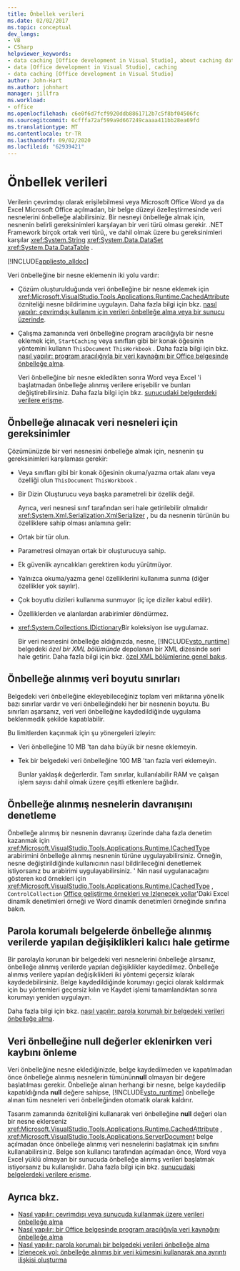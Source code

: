 ```yaml
---
title: Önbellek verileri
ms.date: 02/02/2017
ms.topic: conceptual
dev_langs:
- VB
- CSharp
helpviewer_keywords:
- data caching [Office development in Visual Studio], about caching data
- data [Office development in Visual Studio], caching
- data caching [Office development in Visual Studio]
author: John-Hart
ms.author: johnhart
manager: jillfra
ms.workload:
- office
ms.openlocfilehash: c6e0f6d7fcf9920ddb8861712b7c5f8bf04506fc
ms.sourcegitcommit: 6cfffa72af599a9d667249caaaa411bb28ea69fd
ms.translationtype: MT
ms.contentlocale: tr-TR
ms.lasthandoff: 09/02/2020
ms.locfileid: "62939421"
---
```

# <a name="cache-data"></a>Önbellek verileri
  Verilerin çevrimdışı olarak erişilebilmesi veya Microsoft Office Word ya da Excel Microsoft Office açılmadan, bir belge düzeyi özelleştirmesinde veri nesnelerini önbelleğe alabilirsiniz. Bir nesneyi önbelleğe almak için, nesnenin belirli gereksinimleri karşılayan bir veri türü olması gerekir. .NET Framework birçok ortak veri türü,, ve dahil olmak üzere bu gereksinimleri karşılar <xref:System.String> <xref:System.Data.DataSet> <xref:System.Data.DataTable> .

 [!INCLUDE[appliesto_alldoc](../vsto/includes/appliesto-alldoc-md.md)]

 Veri önbelleğine bir nesne eklemenin iki yolu vardır:

- Çözüm oluşturulduğunda veri önbelleğine bir nesne eklemek için <xref:Microsoft.VisualStudio.Tools.Applications.Runtime.CachedAttribute> özniteliği nesne bildirimine uygulayın. Daha fazla bilgi için bkz. [nasıl yapılır: çevrimdışı kullanım için verileri önbelleğe alma veya bir sunucu üzerinde](../vsto/how-to-cache-data-for-use-offline-or-on-a-server.md).

- Çalışma zamanında veri önbelleğine program aracılığıyla bir nesne eklemek için, `StartCaching` veya sınıfları gibi bir konak öğesinin yöntemini kullanın `ThisDocument` `ThisWorkbook` . Daha fazla bilgi için bkz. [nasıl yapılır: program aracılığıyla bir veri kaynağını bir Office belgesinde önbelleğe alma](../vsto/how-to-programmatically-cache-a-data-source-in-an-office-document.md).

  Veri önbelleğine bir nesne ekledikten sonra Word veya Excel 'i başlatmadan önbelleğe alınmış verilere erişebilir ve bunları değiştirebilirsiniz. Daha fazla bilgi için bkz. [sunucudaki belgelerdeki verilere erişme](../vsto/accessing-data-in-documents-on-the-server.md).

## <a name="requirements-for-data-objects-to-be-cached"></a>Önbelleğe alınacak veri nesneleri için gereksinimler
 Çözümünüzde bir veri nesnesini önbelleğe almak için, nesnenin şu gereksinimleri karşılaması gerekir:

- Veya sınıfları gibi bir konak öğesinin okuma/yazma ortak alanı veya özelliği olun `ThisDocument` `ThisWorkbook` .

- Bir Dizin Oluşturucu veya başka parametreli bir özellik değil.

  Ayrıca, veri nesnesi sınıf tarafından seri hale getirilebilir olmalıdır <xref:System.Xml.Serialization.XmlSerializer> , bu da nesnenin türünün bu özelliklere sahip olması anlamına gelir:

- Ortak bir tür olun.

- Parametresi olmayan ortak bir oluşturucuya sahip.

- Ek güvenlik ayrıcalıkları gerektiren kodu yürütmüyor.

- Yalnızca okuma/yazma genel özelliklerini kullanıma sunma (diğer özellikler yok sayılır).

- Çok boyutlu dizileri kullanıma sunmuyor (iç içe diziler kabul edilir).

- Özelliklerden ve alanlardan arabirimler döndürmez.

- <xref:System.Collections.IDictionary>Bir koleksiyon ise uygulamaz.

  Bir veri nesnesini önbelleğe aldığınızda, nesne, [!INCLUDE[vsto_runtime](../vsto/includes/vsto-runtime-md.md)] belgedeki *özel bir XML bölümünde* depolanan bir XML dizesinde seri hale getirir. Daha fazla bilgi için bkz. [özel XML bölümlerine genel bakış](../vsto/custom-xml-parts-overview.md).

## <a name="cached-data-size-limits"></a>Önbelleğe alınmış veri boyutu sınırları
 Belgedeki veri önbelleğine ekleyebileceğiniz toplam veri miktarına yönelik bazı sınırlar vardır ve veri önbelleğindeki her bir nesnenin boyutu. Bu sınırları aşarsanız, veri veri önbelleğine kaydedildiğinde uygulama beklenmedik şekilde kapatılabilir.

 Bu limitlerden kaçınmak için şu yönergeleri izleyin:

- Veri önbelleğine 10 MB 'tan daha büyük bir nesne eklemeyin.

- Tek bir belgedeki veri önbelleğine 100 MB 'tan fazla veri eklemeyin.

  Bunlar yaklaşık değerlerdir. Tam sınırlar, kullanılabilir RAM ve çalışan işlem sayısı dahil olmak üzere çeşitli etkenlere bağlıdır.

## <a name="control-the-behavior-of-cached-objects"></a>Önbelleğe alınmış nesnelerin davranışını denetleme
 Önbelleğe alınmış bir nesnenin davranışı üzerinde daha fazla denetim kazanmak için <xref:Microsoft.VisualStudio.Tools.Applications.Runtime.ICachedType> arabirimini önbelleğe alınmış nesnenin türüne uygulayabilirsiniz. Örneğin, nesne değiştirildiğinde kullanıcının nasıl bildirileceğini denetlemek istiyorsanız bu arabirimi uygulayabilirsiniz. ' Nin nasıl uygulanacağını gösteren kod örnekleri için <xref:Microsoft.VisualStudio.Tools.Applications.Runtime.ICachedType> , `ControlCollection` [Office geliştirme örnekleri ve Izlenecek yollar](../vsto/office-development-samples-and-walkthroughs.md)'Daki Excel dinamik denetimleri örneği ve Word dinamik denetimleri örneğinde sınıfına bakın.

## <a name="persist-changes-to-cached-data-in-password-protected-documents"></a>Parola korumalı belgelerde önbelleğe alınmış verilerde yapılan değişiklikleri kalıcı hale getirme
 Bir parolayla korunan bir belgedeki veri nesnelerini önbelleğe alırsanız, önbelleğe alınmış verilerde yapılan değişiklikler kaydedilmez. Önbelleğe alınmış verilere yapılan değişiklikleri iki yöntemi geçersiz kılarak kaydedebilirsiniz. Belge kaydedildiğinde korumayı geçici olarak kaldırmak için bu yöntemleri geçersiz kılın ve Kaydet işlemi tamamlandıktan sonra korumayı yeniden uygulayın.

 Daha fazla bilgi için bkz. [nasıl yapılır: parola korumalı bir belgedeki verileri önbelleğe alma](../vsto/how-to-cache-data-in-a-password-protected-document.md).

## <a name="prevent-data-loss-when-adding-null-values-to-the-data-cache"></a>Veri önbelleğine null değerler eklenirken veri kaybını önleme
 Veri önbelleğine nesne eklediğinizde, belge kaydedilmeden ve kapatılmadan önce önbelleğe alınmış nesnelerin tümünün**null** olmayan bir değere başlatılması gerekir. Önbelleğe alınan herhangi bir nesne, belge kaydedilip kapatıldığında **null** değere sahipse, [!INCLUDE[vsto_runtime](../vsto/includes/vsto-runtime-md.md)] önbelleğe alınan tüm nesneleri veri önbelleğinden otomatik olarak kaldırır.

 Tasarım zamanında özniteliğini kullanarak veri önbelleğine **null** değeri olan bir nesne eklerseniz <xref:Microsoft.VisualStudio.Tools.Applications.Runtime.CachedAttribute> , <xref:Microsoft.VisualStudio.Tools.Applications.ServerDocument> belge açılmadan önce önbelleğe alınmış veri nesnelerini başlatmak için sınıfını kullanabilirsiniz. Belge son kullanıcı tarafından açılmadan önce, Word veya Excel yüklü olmayan bir sunucuda önbelleğe alınmış verileri başlatmak istiyorsanız bu kullanışlıdır. Daha fazla bilgi için bkz. [sunucudaki belgelerdeki verilere erişme](../vsto/accessing-data-in-documents-on-the-server.md).

## <a name="see-also"></a>Ayrıca bkz.
- [Nasıl yapılır: çevrimdışı veya sunucuda kullanmak üzere verileri önbelleğe alma](../vsto/how-to-cache-data-for-use-offline-or-on-a-server.md)
- [Nasıl yapılır: bir Office belgesinde program aracılığıyla veri kaynağını önbelleğe alma](../vsto/how-to-programmatically-cache-a-data-source-in-an-office-document.md)
- [Nasıl yapılır: parola korumalı bir belgedeki verileri önbelleğe alma](../vsto/how-to-cache-data-in-a-password-protected-document.md)
- [İzlenecek yol: önbelleğe alınmış bir veri kümesini kullanarak ana ayrıntı ilişkisi oluşturma](../vsto/walkthrough-creating-a-master-detail-relation-using-a-cached-dataset.md)
